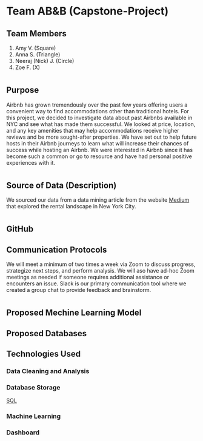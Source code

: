# Team AB&B (Capstone-Project)

## Team Members
1. Amy V. (Square)
1. Anna S. (Triangle)
1. Neeraj (Nick) J. (Circle)
1. Zoe F. (X)

#
## Purpose
Airbnb has grown tremendously over the past few years offering users a convenient way to find accommodations other than traditional hotels. For this project, we decided to investigate data about past Airbnbs available in NYC and see what has made them successful. We looked at price, location, and any key amenities that may help accommodations receive higher reviews and be more sought-after properties. We have set out to help future hosts in their Airbnb journeys to learn what will increase their chances of success while hosting an Airbnb. We were interested in Airbnb since it has become such a common or go to resource and have had personal positive experiences with it. 

#
## Source of Data (Description)
We sourced our data from a data mining article from the website [Medium](https://towardsdatascience.com/airbnb-rental-listings-dataset-mining-f972ed08ddec
) that explored the rental landscape in New York City. 


#
## GitHub
## Communication Protocols

We will meet a minimum of two times a week via Zoom to discuss progress, strategize next steps, and perform analysis. We will aso have ad-hoc Zoom meetings as needed if someone requires additional assistance or encounters an issue.  Slack is our primary communication tool where we created a group chat to provide feedback and brainstorm.

#
## Proposed Mechine Learning Model


## Proposed Databases


## Technologies Used
### Data Cleaning and Analysis


### Database Storage
[SQL]()

### Machine Learning


### Dashboard
